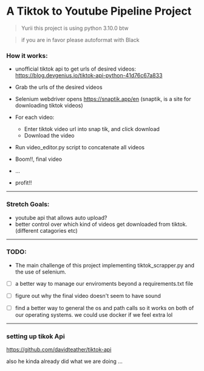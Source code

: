 # A Tiktok to Youtube Pipeline Project
>Yurii this project is using python 3.10.0 btw

>if you are in favor please autoformat with Black

### How it works:

- unofficial tiktok api to get urls of desired videos: https://blog.devgenius.io/tiktok-api-python-41d76c67a833
- Grab the urls of the desired videos
- Selenium webdriver opens https://snaptik.app/en (snaptik, is a site for downloading tiktok videos)
- For each video:
    - Enter tiktok video url into snap tik, and click download
    - Download the video


- Run video_editor.py script to concatenate all videos

- Boom!!, final video
- ...
- profit!!



------------------------------------------------------------------------------------------
### Stretch Goals:
- youtube api that allows auto upload?
- better control over which kind of videos get downloaded from tiktok.(different catagories etc)


---
### TODO:
- The main challenge of this project implementing tiktok_scrapper.py and the use of selenium.

- [ ] a better way to manage our enviroments beyond a requirements.txt file
- [ ] figure out why the final video doesn't seem to have sound
- [ ] find a better way to general the os and path calls so it works on both of our operating systems. we could use docker if we feel extra lol


---


### setting up tikok Api
https://github.com/davidteather/tiktok-api

also he kinda already did what we are doing ...
